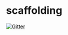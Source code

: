 # scaffolding

[![Gitter](https://badges.gitter.im/monterey-framework/scaffolding.svg)](https://gitter.im/monterey-framework/scaffolding?utm_source=badge&utm_medium=badge&utm_campaign=pr-badge&utm_content=badge)